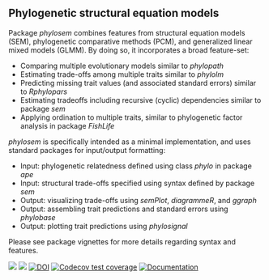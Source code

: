 ## Phylogenetic structural equation models
Package _phylosem_ combines features from structural equation models (SEM), phylogenetic comparative methods (PCM), and generalized linear mixed models (GLMM).  By doing so, it incorporates a broad feature-set:

* Comparing multiple evolutionary models similar to _phylopath_
* Estimating trade-offs among multiple traits similar to _phylolm_
* Predicting missing trait values (and associated standard errors) similar to _Rphylopars_
* Estimating tradeoffs including recursive (cyclic) dependencies similar to package _sem_
* Applying ordination to multiple traits, similar to phylogenetic factor analysis in package _FishLife_

_phylosem_ is specifically intended as a minimal implementation, and uses standard packages for input/output formatting:

* Input: phylogenetic relatedness defined using class _phylo_ in package _ape_
* Input: structural trade-offs specified using syntax defined by package _sem_
* Output: visualizing trade-offs using _semPlot_, _diagrammeR_, and _ggraph_
* Output: assembling trait predictions and standard errors using _phylobase_
* Output: plotting trait predictions using _phylosignal_

Please see package vignettes for more details regarding syntax and features.

[![](https://cranlogs.r-pkg.org/badges/phylosem)](https://cran.r-project.org/package=phylosem)
[![](https://cranlogs.r-pkg.org/badges/grand-total/phylosem)](https://cran.r-project.org/package=phylosem)
[![DOI](https://zenodo.org/badge/534386257.svg)](https://zenodo.org/badge/latestdoi/534386257)
[![Codecov test coverage](https://codecov.io/gh/James-Thorson-NOAA/phylosem/branch/remove-fit_tmb/graph/badge.svg)](https://app.codecov.io/gh/James-Thorson-NOAA/phylosem?branch=remove-fit_tmb)
[![Documentation](https://img.shields.io/badge/documentation-phylosem-orange.svg?colorB=E91E63)](https://james-thorson-noaa.github.io/phylosem/)




